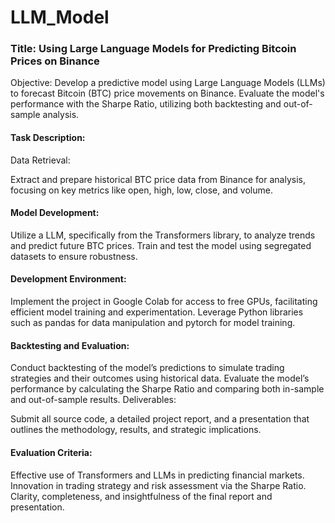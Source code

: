 # LLM_Model
### Title: Using Large Language Models for Predicting Bitcoin Prices on Binance

Objective: Develop a predictive model using Large Language Models (LLMs) to forecast Bitcoin (BTC) price movements on Binance. Evaluate the model's performance with the Sharpe Ratio, utilizing both backtesting and out-of-sample analysis.

#### Task Description:
Data Retrieval:

Extract and prepare historical BTC price data from Binance for analysis, focusing on key metrics like open, high, low, close, and volume.


#### Model Development:

Utilize a LLM, specifically from the Transformers library, to analyze trends and predict future BTC prices.
Train and test the model using segregated datasets to ensure robustness.

#### Development Environment:

Implement the project in Google Colab for access to free GPUs, facilitating efficient model training and experimentation.
Leverage Python libraries such as pandas for data manipulation and pytorch for model training.

#### Backtesting and Evaluation:

Conduct backtesting of the model’s predictions to simulate trading strategies and their outcomes using historical data.
Evaluate the model’s performance by calculating the Sharpe Ratio and comparing both in-sample and out-of-sample results.
Deliverables:

Submit all source code, a detailed project report, and a presentation that outlines the methodology, results, and strategic implications.

#### Evaluation Criteria:
Effective use of Transformers and LLMs in predicting financial markets.
Innovation in trading strategy and risk assessment via the Sharpe Ratio.
Clarity, completeness, and insightfulness of the final report and presentation.